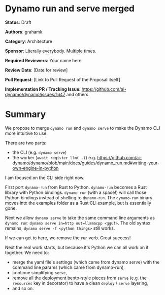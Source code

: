 # Dynamo run and serve merged

**Status**: Draft

**Authors**: grahamk

**Category**: Architecture

**Sponsor**: Literally everybody. Multiple times.

**Required Reviewers**: Your name here

**Review Date**: [Date for review]

**Pull Request**: [Link to Pull Request of the Proposal itself]

**Implementation PR / Tracking Issue**:  https://github.com/ai-dynamo/dynamo/issues/1647 and others

# Summary

We propose to merge `dynamo run` and `dynamo serve` to make the Dynamo CLI more intuitive to use.

There are two parts:
* the CLI (e.g. `dynamo serve`)
* the worker (`await register_llm(..)`) e.g. https://github.com/ai-dynamo/dynamo/blob/main/docs/guides/dynamo_run.md#writing-your-own-engine-in-python

I am focused on the CLI side right now.

First port `dynamo-run` from Rust to Python. `dynamo-run` becomes a Rust library with Python bindings. `dynamo run` (with a space!) will call those Python bindings instead of shelling to `dynamo-run`. The `dynamo-run` binary moves into the examples folder as a Rust CLI example, but is essentially gone.

Next we allow `dynamo serve` to take the same command line arguments as `dynamo run`: `dynamo serve in=http out=llamacpp <gguf>`. The old syntax remains, `dynamo serve -f <python things>` still works.

If we can get to here, we remove the `run` verb. Great success!

Next the real work starts, but because it's Python we can all work on it together. We need to:
* merge the yaml file's settings (which came from dynamo serve) with the command line params (which came from dynamo-run),
* continue simplifying `serve`,
* remove all the deployment bento-style pieces from `serve` (e.g. the `resources` key in decorator) to have a clean `deploy` / `serve` layering,
* and so on.

